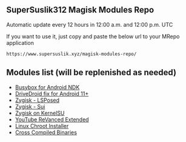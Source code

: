## SuperSuslik312 Magisk Modules Repo
Automatic update every 12 hours in 12:00 a.m. and 12:00 p.m. UTC

If you want to use it, just copy and paste the below url to your MRepo application
```
https://www.supersuslik.xyz/magisk-modules-repo/
```
## Modules list (will be replenished as needed)
* [Busybox for Android NDK](https://github.com/Magisk-Modules-Repo/busybox-ndk)
* [DriveDroid fix for Android 11+](https://github.com/overzero-git/DriveDroid-fix-Magisk-module)
* [Zygisk - LSPosed](https://github.com/LSPosed/LSPosed)
* [Zygisk - Sui](https://github.com/RikkaApps/Sui)
* [Zygisk on KernelSU](https://github.com/Dr-TSNG/ZygiskOnKernelSU)
* [YouTube ReVanced Extended](https://github.com/j-hc/revanced-magisk-module)
* [Linux Chroot Installer](https://github.com/FerryAr/lhroot)
* [Cross Compiled Binaries](https://github.com/Magisk-Modules-Repo/ccbins)

